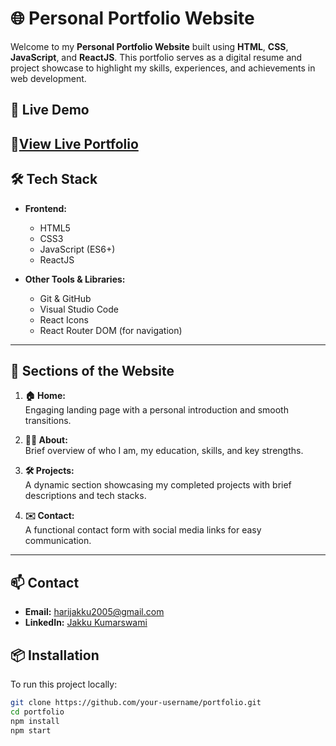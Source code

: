# 🌐 Personal Portfolio Website

Welcome to my **Personal Portfolio Website** built using **HTML**, **CSS**, **JavaScript**, and **ReactJS**. This portfolio serves as a digital resume and project showcase to highlight my skills, experiences, and achievements in web development.

## 🚀 Live Demo

🔗[View Live Portfolio](https://kumarswamijakku.netlify.app/)
---

## 🛠️ Tech Stack

- **Frontend:**  
  - HTML5  
  - CSS3  
  - JavaScript (ES6+)  
  - ReactJS

- **Other Tools & Libraries:**  
  - Git & GitHub  
  - Visual Studio Code  
  - React Icons  
  - React Router DOM (for navigation)

---

## 📁 Sections of the Website

1. **🏠 Home:**  
   Engaging landing page with a personal introduction and smooth transitions.

2. **👨‍💻 About:**  
   Brief overview of who I am, my education, skills, and key strengths.

3. **🛠️ Projects:**  
   A dynamic section showcasing my completed projects with brief descriptions and tech stacks.

4. **✉️ Contact:**  
   A functional contact form with social media links for easy communication.

---
## 📫 Contact

- **Email:** harijakku2005@gmail.com  
- **LinkedIn:** [Jakku Kumarswami](https://www.linkedin.com/in/hari-jakku-189921278/)  


## 📦 Installation

To run this project locally:

```bash
git clone https://github.com/your-username/portfolio.git
cd portfolio
npm install
npm start


